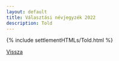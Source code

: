 ```yaml
---
layout: default
title: Választási névjegyzék 2022
description: Told
---
```


{% include settlementHTMLs/Told.html %}

[Vissza](./)